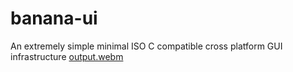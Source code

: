 # banana-ui
An extremely simple minimal ISO C compatible cross platform GUI infrastructure
[output.webm](https://user-images.githubusercontent.com/1294264/227157679-5ae997e0-90c9-47d7-beae-6c2432c939d8.webm)
